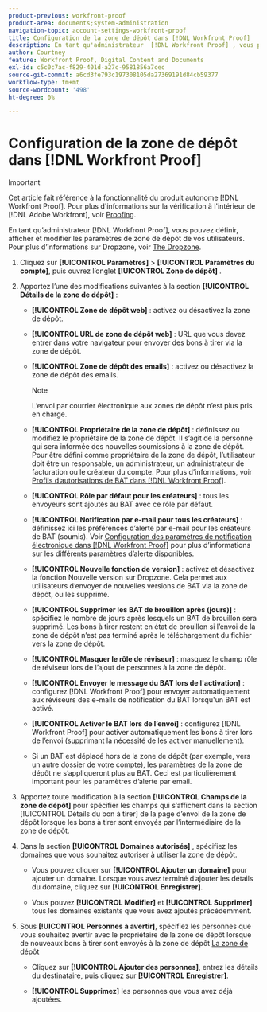 ```yaml
---
product-previous: workfront-proof
product-area: documents;system-administration
navigation-topic: account-settings-workfront-proof
title: Configuration de la zone de dépôt dans [!DNL Workfront Proof]
description: En tant qu'administrateur  [!DNL Workfront Proof] , vous pouvez définir, afficher et modifier les paramètres de zone de dépôt de vos utilisateurs. Pour plus d’informations sur la zone de dépôt, voir Zone de dépôt.
author: Courtney
feature: Workfront Proof, Digital Content and Documents
exl-id: c5c0c7ac-f829-401d-a27c-9581856a7cec
source-git-commit: a6cd3fe793c197308105da27369191d84cb59377
workflow-type: tm+mt
source-wordcount: '498'
ht-degree: 0%

---
```


# Configuration de la zone de dépôt dans [!DNL Workfront Proof]

>[!IMPORTANT]
>
>Cet article fait référence à la fonctionnalité du produit autonome [!DNL Workfront Proof]. Pour plus d&#39;informations sur la vérification à l&#39;intérieur de [!DNL Adobe Workfront], voir [Proofing](../../../review-and-approve-work/proofing/proofing.md).

En tant qu’administrateur [!DNL Workfront Proof], vous pouvez définir, afficher et modifier les paramètres de zone de dépôt de vos utilisateurs. Pour plus d’informations sur Dropzone, voir [The Dropzone](../../../workfront-proof/wp-work-proofsfiles/create-proofs-and-files/dropzone.md).

1. Cliquez sur **[!UICONTROL Paramètres]** > **[!UICONTROL Paramètres du compte]**, puis ouvrez l’onglet **[!UICONTROL Zone de dépôt]** .

1. Apportez l’une des modifications suivantes à la section **[!UICONTROL Détails de la zone de dépôt]** :

   * **[!UICONTROL Zone de dépôt web]** : activez ou désactivez la zone de dépôt.
   * **[!UICONTROL URL de zone de dépôt web]** : URL que vous devez entrer dans votre navigateur pour envoyer des bons à tirer via la zone de dépôt.
   * **[!UICONTROL Zone de dépôt des emails]** : activez ou désactivez la zone de dépôt des emails.

     >[!NOTE]
     >
     >L’envoi par courrier électronique aux zones de dépôt n’est plus pris en charge.

   * **[!UICONTROL Propriétaire de la zone de dépôt]** : définissez ou modifiez le propriétaire de la zone de dépôt. Il s’agit de la personne qui sera informée des nouvelles soumissions à la zone de dépôt. Pour être défini comme propriétaire de la zone de dépôt, l’utilisateur doit être un responsable, un administrateur, un administrateur de facturation ou le créateur du compte. Pour plus d’informations, voir [Profils d’autorisations de BAT dans [!DNL Workfront Proof]](../../../workfront-proof/wp-acct-admin/account-settings/proof-perm-profiles-in-wp.md).

   * **[!UICONTROL Rôle par défaut pour les créateurs]** : tous les envoyeurs sont ajoutés au BAT avec ce rôle par défaut.
   * **[!UICONTROL Notification par e-mail pour tous les créateurs]** : définissez ici les préférences d’alerte par e-mail pour les créateurs de BAT (soumis). Voir [Configuration des paramètres de notification électronique dans [!DNL Workfront Proof]](../../../workfront-proof/wp-emailsntfctns/email-alerts/config-email-notification-settings-wp.md) pour plus d’informations sur les différents paramètres d’alerte disponibles.

   * **[!UICONTROL Nouvelle fonction de version]** : activez et désactivez la fonction Nouvelle version sur Dropzone. Cela permet aux utilisateurs d’envoyer de nouvelles versions de BAT via la zone de dépôt, ou les supprime.
   * **[!UICONTROL Supprimer les BAT de brouillon après (jours)]** : spécifiez le nombre de jours après lesquels un BAT de brouillon sera supprimé. Les bons à tirer restent en état de brouillon si l’envoi de la zone de dépôt n’est pas terminé après le téléchargement du fichier vers la zone de dépôt.
   * **[!UICONTROL Masquer le rôle de réviseur]** : masquez le champ rôle de réviseur lors de l’ajout de personnes à la zone de dépôt.
   * **[!UICONTROL Envoyer le message du BAT lors de l&#39;activation]** : configurez [!DNL Workfront Proof] pour envoyer automatiquement aux réviseurs des e-mails de notification du BAT lorsqu&#39;un BAT est activé.
   * **[!UICONTROL Activer le BAT lors de l’envoi]** : configurez [!DNL Workfront Proof] pour activer automatiquement les bons à tirer lors de l’envoi (supprimant la nécessité de les activer manuellement).

   * Si un BAT est déplacé hors de la zone de dépôt (par exemple, vers un autre dossier de votre compte), les paramètres de la zone de dépôt ne s’appliqueront plus au BAT. Ceci est particulièrement important pour les paramètres d’alerte par email.

1. Apportez toute modification à la section **[!UICONTROL Champs de la zone de dépôt]** pour spécifier les champs qui s’affichent dans la section [!UICONTROL  Détails du bon à tirer] de la page d’envoi de la zone de dépôt lorsque les bons à tirer sont envoyés par l’intermédiaire de la zone de dépôt.
1. Dans la section **[!UICONTROL Domaines autorisés]** , spécifiez les domaines que vous souhaitez autoriser à utiliser la zone de dépôt.

   * Vous pouvez cliquer sur **[!UICONTROL Ajouter un domaine]** pour ajouter un domaine. Lorsque vous avez terminé d’ajouter les détails du domaine, cliquez sur **[!UICONTROL Enregistrer]**.

   * Vous pouvez **[!UICONTROL Modifier]** et **[!UICONTROL Supprimer]** tous les domaines existants que vous avez ajoutés précédemment.

1. Sous **[!UICONTROL Personnes à avertir]**, spécifiez les personnes que vous souhaitez avertir avec le propriétaire de la zone de dépôt lorsque de nouveaux bons à tirer sont envoyés à la zone de dépôt [La zone de dépôt](../../../workfront-proof/wp-work-proofsfiles/create-proofs-and-files/dropzone.md)

   * Cliquez sur **[!UICONTROL Ajouter des personnes]**, entrez les détails du destinataire, puis cliquez sur **[!UICONTROL Enregistrer]**.

   * **[!UICONTROL Supprimez]** les personnes que vous avez déjà ajoutées.
